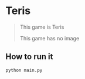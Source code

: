 # Teris

> This game is Teris
>
> This game has no image

## How to run it

```bash
python main.py
```

